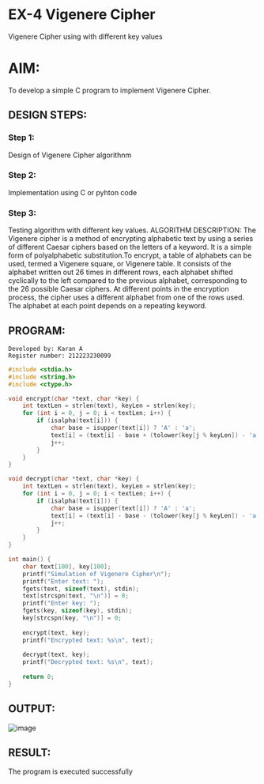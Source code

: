 # EX-4 Vigenere Cipher
Vigenere Cipher using with different key values

# AIM:

To develop a simple C program to implement Vigenere Cipher.

## DESIGN STEPS:

### Step 1:

Design of Vigenere Cipher algorithnm 

### Step 2:

Implementation using C or pyhton code

### Step 3:

Testing algorithm with different key values. 
ALGORITHM DESCRIPTION:
The Vigenere cipher is a method of encrypting alphabetic text by using a series of different Caesar ciphers based on the letters of a keyword. It is a simple form of polyalphabetic substitution.To encrypt, a table of alphabets can be used, termed a Vigenere square, or Vigenere table. It consists of the alphabet written out 26 times in different rows, each alphabet shifted cyclically to the left compared to the previous alphabet, corresponding to the 26 possible Caesar ciphers. At different points in the encryption process, the cipher uses a different alphabet from one of the rows used. The alphabet at each point depends on a repeating keyword.



## PROGRAM:
```
Developed by: Karan A
Register number: 212223230099
```
```c
#include <stdio.h>
#include <string.h>
#include <ctype.h>

void encrypt(char *text, char *key) {
    int textLen = strlen(text), keyLen = strlen(key);
    for (int i = 0, j = 0; i < textLen; i++) {
        if (isalpha(text[i])) {
            char base = isupper(text[i]) ? 'A' : 'a';
            text[i] = (text[i] - base + (tolower(key[j % keyLen]) - 'a')) % 26 + base;
            j++;
        }
    }
}

void decrypt(char *text, char *key) {
    int textLen = strlen(text), keyLen = strlen(key);
    for (int i = 0, j = 0; i < textLen; i++) {
        if (isalpha(text[i])) {
            char base = isupper(text[i]) ? 'A' : 'a';
            text[i] = (text[i] - base - (tolower(key[j % keyLen]) - 'a') + 26) % 26 + base;
            j++;
        }
    }
}

int main() {
    char text[100], key[100];
    printf("Simulation of Vigenere Cipher\n");
    printf("Enter text: ");
    fgets(text, sizeof(text), stdin);
    text[strcspn(text, "\n")] = 0;
    printf("Enter key: ");
    fgets(key, sizeof(key), stdin);
    key[strcspn(key, "\n")] = 0;
    
    encrypt(text, key);
    printf("Encrypted text: %s\n", text);
    
    decrypt(text, key);
    printf("Decrypted text: %s\n", text);
    
    return 0;
}
```
## OUTPUT:

![image](https://github.com/user-attachments/assets/1efde9ba-4edd-419c-93df-3811b947e055)

## RESULT:
The program is executed successfully
